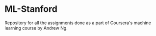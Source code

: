 # ML-Stanford
Repository for all the assignments done as a part of Coursera's machine learning course by Andrew Ng.
